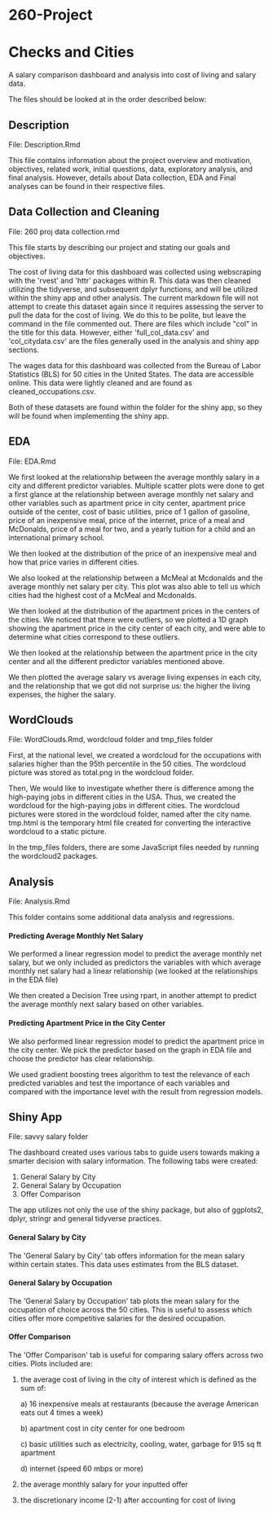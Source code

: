 # 260-Project

# Checks and Cities

A salary comparison dashboard and analysis into cost of living and salary data. 

The files should be looked at in the order described below:

## Description

File: Description.Rmd 

This file contains information about the project overview and motivation, objectives, related work, initial questions, data, exploratory analysis, and final analysis. However, details about Data collection, EDA and Final analyses can be found in their respective files. 

## Data Collection and Cleaning

File: 260 proj data collection.rmd

This file starts by describing our project and stating our goals and objectives. 

The cost of living data for this dashboard was collected using webscraping with the 'rvest' and 'httr' packages within R. This data was then cleaned utilizing the tidyverse, and subsequent dplyr functions, and will be utilized within the shiny app and other analysis. The current markdown file will not attempt to create this dataset again since it requires assessing the server to pull the data for the cost of living. We do this to be polite, but leave the command in the file commented out. There are files which include "col" in the title for this data. However, either 'full_col_data.csv' and 'col_citydata.csv' are the files generally used in the analysis and shiny app sections.

The wages data for this dashboard was collected from the Bureau of Labor Statistics (BLS) for 50 cities in the United States. The data are accessible online. This data were lightly cleaned and are found as cleaned_occupations.csv. 

Both of these datasets are found within the folder for the shiny app, so they will be found when implementing the shiny app. 

## EDA

File: EDA.Rmd

We first looked at the relationship between the average monthly salary in a city and different predictor variables. Multiple scatter plots were done to get a first glance at the relationship between average monthly net salary and other variables such as apartment price in city center, apartment price outside of the center, cost of basic utilities, price of 1 gallon of gasoline, price of an inexpensive meal, price of the internet, price of a meal and McDonalds, price of a meal for two, and a yearly tuition for a child and an international primary school. 

We then looked at the distribution of the price of an inexpensive meal and how that price varies in different cities. 

We also looked at the relationship between a McMeal at Mcdonalds and the average monthly net salary per city. This plot was also able to tell us which cities had the highest cost of a McMeal and Mcdonalds. 

We then looked at the distribution of the apartment prices in the centers of the cities. We noticed that there were outliers, so we plotted a 1D graph showing the apartment price in the city center of each city, and were able to determine what cities correspond to these outliers.

We then looked at the relationship between the apartment price in the city center and all the different predictor variables mentioned above. 

We then plotted the average salary vs average living expenses in each city, and the relationship that we got did not surprise us: the higher the living expenses, the higher the salary. 


## WordClouds

File: WordClouds.Rmd, wordcloud folder and tmp_files folder


First, at the national level, we created a wordcloud for the occupations with salaries higher than the 95th percentile in the 50 cities. The wordcloud picture was stored as total.png in the wordcloud folder.

Then, We would like to investigate whether there is difference among the high-paying jobs in different cities in the USA. Thus, we created the wordcloud for the high-paying jobs in different cities. The wordcloud pictures were stored in the wordcloud folder, named after the city name. tmp.html is the temporary html file created for converting the interactive wordcloud to a static picture.

In the tmp_files folders, there are some JavaScript files needed by running the wordcloud2 packages.


## Analysis

File: Analysis.Rmd

This folder contains some additional data analysis and regressions.

#### Predicting Average Monthly Net Salary

We performed a linear regression model to predict the average monthly net salary, but we only included as predictors the variables with which average monthly net salary had a linear relationship (we looked at the relationships in the EDA file)

We then created a Decision Tree using rpart, in another attempt to predict the average monthly next salary based on other variables.

#### Predicting Apartment Price in the City Center

We also performed linear regression model to predict the apartment price in the city center. We pick the predictor based on the graph in EDA file and choose the predictor has clear relationship. 

We used gradient boosting trees algorithm to test the relevance of each predicted variables and test the importance of each variables and compared with the importance level with the result from regression models.


## Shiny App
File: savvy salary folder

The dashboard created uses various tabs to guide users towards making a smarter decision with salary information. The following tabs were created:
1) General Salary by City
2) General Salary by Occupation
3) Offer Comparison

The app utilizes not only the use of the shiny package, but also of ggplots2, dplyr, stringr and general tidyverse practices.

#### General Salary by City
The 'General Salary by City' tab offers information for the mean salary within certain states. This data uses estimates from the BLS dataset. 

#### General Salary by Occupation
The 'General Salary by Occupation' tab plots the mean salary for the occupation of choice across the 50 cities. This is useful to assess which cities offer more competitive salaries for the desired occupation. 

#### Offer Comparison
The 'Offer Comparison' tab is useful for comparing salary offers across two cities. Plots included are:
1) the average cost of living in the city of interest which is defined as the sum of: 

    a) 16 inexpensive meals at restaurants (because the average American eats out 4 times a week)
  
    b) apartment cost in city center for one bedroom
  
    c) basic utilities such as electricity, cooling, water, garbage for 915 sq ft apartment
  
    d) internet (speed 60 mbps or more)

2) the average monthly salary for your inputted offer
3) the discretionary income (2-1) after accounting for cost of living


